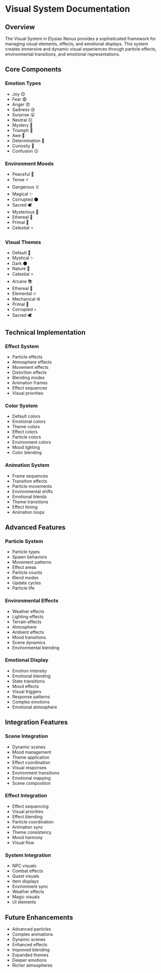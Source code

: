 # Visual System Documentation

## Overview
The Visual System in Elysian Nexus provides a sophisticated framework for managing visual elements, effects, and emotional displays. This system creates immersive and dynamic visual experiences through particle effects, environmental transitions, and emotional representations.

## Core Components

### Emotion Types
- Joy 😊
- Fear 😨
- Anger 😠
- Sadness 😢
- Surprise 😲
- Neutral 😐
- Mystery 🤔
- Triumph 🎉
- Awe 🤩
- Determination 💪
- Curiosity 🧐
- Confusion 😕

### Environment Moods
- Peaceful 🌅
- Tense ⚡
- Dangerous ☠️
- Magical ✨
- Corrupted 🌑
- Sacred 🕊️
- Mysterious 🔮
- Ethereal 👻
- Primal 🌋
- Celestial ⭐

### Visual Themes
- Default 🎨
- Mystical ✨
- Dark 🌑
- Nature 🌿
- Celestial ⭐
- Arcane 📚
- Ethereal 👻
- Elemental 🔥
- Mechanical ⚙️
- Primal 🌋
- Corrupted 💀
- Sacred 🕊️

## Technical Implementation

### Effect System
- Particle effects
- Atmosphere effects
- Movement effects
- Distortion effects
- Blending modes
- Animation frames
- Effect sequences
- Visual priorities

### Color System
- Default colors
- Emotional colors
- Theme colors
- Effect colors
- Particle colors
- Environment colors
- Mood lighting
- Color blending

### Animation System
- Frame sequences
- Transition effects
- Particle movements
- Environmental shifts
- Emotional blends
- Theme transitions
- Effect timing
- Animation loops

## Advanced Features

### Particle System
- Particle types
- Spawn behaviors
- Movement patterns
- Effect areas
- Particle counts
- Blend modes
- Update cycles
- Particle life

### Environmental Effects
- Weather effects
- Lighting effects
- Terrain effects
- Atmosphere
- Ambient effects
- Mood transitions
- Scene dynamics
- Environmental blending

### Emotional Display
- Emotion intensity
- Emotional blending
- State transitions
- Mood effects
- Visual triggers
- Response patterns
- Complex emotions
- Emotional atmosphere

## Integration Features

### Scene Integration
- Dynamic scenes
- Mood management
- Theme application
- Effect coordination
- Visual responses
- Environment transitions
- Emotional mapping
- Scene composition

### Effect Integration
- Effect sequencing
- Visual priorities
- Effect blending
- Particle coordination
- Animation sync
- Theme consistency
- Mood harmony
- Visual flow

### System Integration
- NPC visuals
- Combat effects
- Quest visuals
- Item displays
- Environment sync
- Weather effects
- Magic visuals
- UI elements

## Future Enhancements
- Advanced particles
- Complex animations
- Dynamic scenes
- Enhanced effects
- Improved blending
- Expanded themes
- Deeper emotions
- Richer atmospheres 